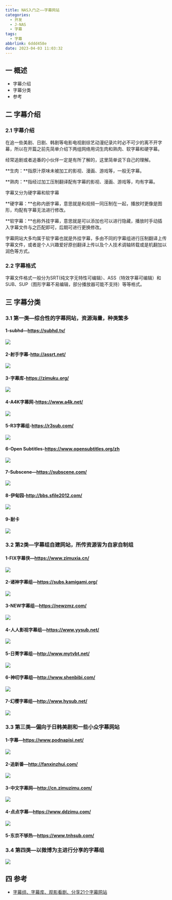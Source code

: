 ```yaml
---
title: NAS入门之——字幕网站
categories:
  - 开发
  - J-NAS
  - 字幕
tags:
  - 字幕
abbrlink: 6ddd458e
date: 2023-04-03 11:03:32
---
```

## 一 概述

* 字幕介绍
* 字幕分类
* 参考

<!--more-->

## 二 字幕介绍

### 2.1 字幕介绍

在追一些美剧、日剧、韩剧等电影电视剧综艺动漫纪录片时必不可少的离不开字幕，所以在开篇之前先简单介绍下两组网络用词生肉和熟肉、软字幕和硬字幕。

经常追剧或者追番的小伙伴一定是有所了解的，这里简单说下自己的理解。

**生肉：**指原汁原味未被加工的影视、漫画、游戏等，一般无字幕。

**熟肉：**指经过加工压制翻译配有字幕的影视、漫画、游戏等，均有字幕。

字幕又分为硬字幕和软字幕

**硬字幕：**也称内嵌字幕，意思就是和视频一同压制在一起，播放时更像是图形，均配有字幕无法进行修改。

**软字幕：**也称外挂字幕，意思就是可以添加也可以进行隐藏，播放时手动插入字幕文件与之匹配即可，后期可进行更换修改。

字幕网站大多均属于软字幕也就是外挂字幕，多由不同的字幕组进行压制翻译上传字幕文件，或者是个人兴趣爱好原创翻译上传以及个人技术调轴转载或是机翻加以润色等方式。

### 2.2 字幕格式

字幕文件格式一般分为SRT(纯文字无特性可编辑）、ASS（特效字幕可编辑）和SUB、SUP（图形字幕不易编辑，部分播放器可能不支持）等等格式。

## 三 字幕分类

### 3.1 第一类—综合性的字幕网站，资源海量，种类繁多

#### 1-subhd—https://subhd.tv/

![][1]

#### 2-射手字幕-http://assrt.net/
![][2]

#### 3-字幕库-https://zimuku.org/
![][3]

#### 4-A4K字幕网-https://www.a4k.net/
![][4]

#### 5-R3字幕组-https://r3sub.com/
![][5]

#### 6-Open Subtitles-https://www.opensubtitles.org/zh
![][6]

#### 7-Subscene—https://subscene.com/
![][7]

#### 8-伊甸园-http://bbs.sfile2012.com/
![][8]

#### 9-耐卡
![][9]

### 3.2 第2类—字幕组自建网站，所传资源皆为自家自制组

#### 1-FIX字幕侠—https://www.zimuxia.cn/
![][10]

#### 2-诸神字幕组—https://subs.kamigami.org/
![][11]

#### 3-NEW字幕组—https://newzmz.com/
![][12]

#### 4-人人影视字幕组—https://www.yysub.net/
![][13]

#### 5-日菁字幕组—http://www.mytvbt.net/
![][14]

#### 6-神叨字幕组—http://www.shenbibi.com/
![][15]

#### 7-幻樱字幕组—http://www.hysub.net/
![][16]

### 3.3 第三类—偏向于日韩美剧和一些小众字幕网站

#### 1-字幕—https://www.podnapisi.net/
![][17]

#### 2-追新番—http://fanxinzhui.com/
![][18]

#### 3-中文字幕网—http://cn.zimuzimu.com/
![][19]

#### 4-点点字幕—https://www.ddzimu.com/
![][20]

#### 5-东京不够热—https://www.tnhsub.com/

### 3.4 第四类—以微博为主进行分享的字幕组

![][21]

## 四 参考
* [字幕组、字幕库、观影看剧、分享21个字幕网站](https://zhuanlan.zhihu.com/p/586438684)


[1]:https://cdn.jsdelivr.net/gh/PGzxc/CDN/blog-nas/nas-zimu-sunhd.png
[2]:https://cdn.jsdelivr.net/gh/PGzxc/CDN/blog-nas/nas-zimu-assrt.png
[3]:https://cdn.jsdelivr.net/gh/PGzxc/CDN/blog-nas/nas-zimu-zimuku.png
[4]:https://cdn.jsdelivr.net/gh/PGzxc/CDN/blog-nas/nas-zimu-a4k.png
[5]:https://cdn.jsdelivr.net/gh/PGzxc/CDN/blog-nas/nas-zimu-r3sub.png
[6]:https://cdn.jsdelivr.net/gh/PGzxc/CDN/blog-nas/nas-zimu-opensubtitles.png
[7]:https://cdn.jsdelivr.net/gh/PGzxc/CDN/blog-nas/nas-zimu-subscene.png
[8]:https://cdn.jsdelivr.net/gh/PGzxc/CDN/blog-nas/nas-zimu-bbs-sfile2012.png
[9]:https://cdn.jsdelivr.net/gh/PGzxc/CDN/blog-nas/nas-zimu-mcar.png
[10]:https://cdn.jsdelivr.net/gh/PGzxc/CDN/blog-nas/nas-zimu-zimuxia.png
[11]:https://cdn.jsdelivr.net/gh/PGzxc/CDN/blog-nas/nas-zimu-subs-kamigami.png
[12]:https://cdn.jsdelivr.net/gh/PGzxc/CDN/blog-nas/nas-zimu-newzmz.png
[13]:https://cdn.jsdelivr.net/gh/PGzxc/CDN/blog-nas/nas-zimu-yysub.png
[14]:https://cdn.jsdelivr.net/gh/PGzxc/CDN/blog-nas/nas-zimu-mytvbt.png
[15]:https://cdn.jsdelivr.net/gh/PGzxc/CDN/blog-nas/nas-zimu-shenbibi.png
[16]:https://cdn.jsdelivr.net/gh/PGzxc/CDN/blog-nas/nas-zimu-hysub.png
[17]:https://cdn.jsdelivr.net/gh/PGzxc/CDN/blog-nas/nas-zimu-podnapisi.png
[18]:https://cdn.jsdelivr.net/gh/PGzxc/CDN/blog-nas/nas-zimu-fanxinzhui.png
[19]:https://cdn.jsdelivr.net/gh/PGzxc/CDN/blog-nas/nas-zimu-zimuzimu.png
[20]:https://cdn.jsdelivr.net/gh/PGzxc/CDN/blog-nas/nas-zimu-ddzimu.png
[21]:https://cdn.jsdelivr.net/gh/PGzxc/CDN/blog-nas/nas-zimu-weibo.png